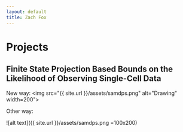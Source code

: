 ```yaml
---
layout: default
title: Zach Fox 
---
```

# Projects

## Finite State Projection Based Bounds on the Likelihood of Observing Single-Cell Data 
New way: 
<img src="{{ site.url }}/assets/samdps.png" alt="Drawing" width=200">




Other way:

![alt text]({{ site.url }}/assets/samdps.png =100x200)

